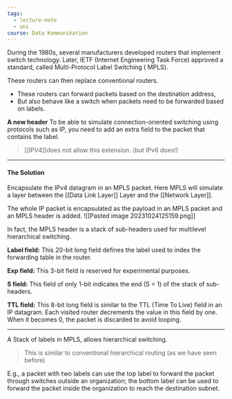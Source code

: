 ```yaml
---
tags:
  - lecture-note
  - uni
course: Data Kommunikation
---
```

During the 1980s, several manufacturers developed routers that implement switch technology. Later, IETF (Internet Engineering Task Force) approved a standard, called Multi-Protocol Label Switching ( MPLS).

These routers can then replace conventional routers.
* These routers can forward packets based on the destination address,
* But also behave like a switch when packets need to be forwarded based on labels.

**A new header**
To be able to simulate connection-oriented switching using protocols such as IP, you need to add an extra field to the packet that contains the label.

>[[IPV4]]does not allow this extension. (but IPv6 does!)


***
#### The Solution
Encapsulate the IPv4 datagram in an MPLS packet.
Here MPLS will simulate a layer between the [[Data Link Layer]] Layer and the [[Network Layer]].

The whole IP packet is encapsulated as the payload in an MPLS packet and an MPLS header is added.
![[Pasted image 20231024125159.png]]

In fact, the MPLS header is a stack of sub-headers used for multilevel hierarchical switching.

**Label field:** This 20-bit long field defines the label used to index the forwarding table in the router.

**Exp field:** This 3-bit field is reserved for experimental purposes.

**S field:** This field of only 1-bit indicates the end (S = 1) of the stack of sub-headers.

**TTL field:** This 8-bit long field is similar to the TTL (Time To Live) field in an IP datagram.
Each visited router decrements the value in this field by one. When it becomes 0, the packet is discarded to avoid looping.

***
A Stack of labels in MPLS, allows hierarchical switching.
> This is similar to conventional hierarchical routing (as we have seen before)

E.g., a packet with two labels can use the top label to forward the packet through switches outside an organization; the bottom label can be used to forward the packet inside the organization to reach the destination subnet.